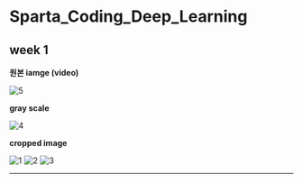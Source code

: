 # Sparta_Coding_Deep_Learning

## week 1

**원본 iamge (video)**

![5](https://user-images.githubusercontent.com/47622991/127100796-30f9332d-2ae2-42b0-9b0c-40bac75611bc.PNG)

**gray scale**

![4](https://user-images.githubusercontent.com/47622991/127100817-6258651e-a3e5-4ae7-9bed-1e82e1c9b32a.PNG)


**cropped image**

![1](https://user-images.githubusercontent.com/47622991/127100586-ddd1806a-dde4-4e02-99fa-447b1818d85c.PNG)
![2](https://user-images.githubusercontent.com/47622991/127100591-446c85ac-61ac-4856-b0ad-d3f16f090768.PNG)
![3](https://user-images.githubusercontent.com/47622991/127100593-519abc73-cd06-4062-94a8-3f591c36dee5.PNG)


----------------
